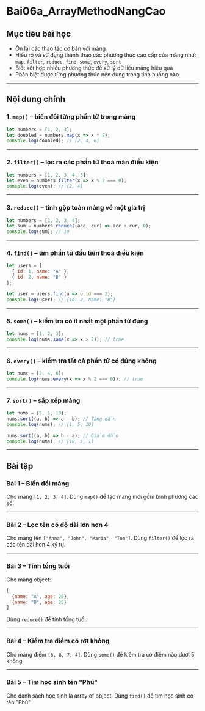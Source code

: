 
# Bai06a\_ArrayMethodNangCao

## Mục tiêu bài học

* Ôn lại các thao tác cơ bản với mảng
* Hiểu rõ và sử dụng thành thạo các phương thức cao cấp của mảng như: `map`, `filter`, `reduce`, `find`, `some`, `every`, `sort`
* Biết kết hợp nhiều phương thức để xử lý dữ liệu mảng hiệu quả
* Phân biệt được từng phương thức nên dùng trong tình huống nào

---

## Nội dung chính

### 1. `map()` – biến đổi từng phần tử trong mảng

```js
let numbers = [1, 2, 3];
let doubled = numbers.map(x => x * 2);
console.log(doubled); // [2, 4, 6]
```

---

### 2. `filter()` – lọc ra các phần tử thoả mãn điều kiện

```js
let numbers = [1, 2, 3, 4, 5];
let even = numbers.filter(x => x % 2 === 0);
console.log(even); // [2, 4]
```

---

### 3. `reduce()` – tính gộp toàn mảng về một giá trị

```js
let numbers = [1, 2, 3, 4];
let sum = numbers.reduce((acc, cur) => acc + cur, 0);
console.log(sum); // 10
```

---

### 4. `find()` – tìm phần tử đầu tiên thoả điều kiện

```js
let users = [
  { id: 1, name: "A" },
  { id: 2, name: "B" }
];

let user = users.find(u => u.id === 2);
console.log(user); // {id: 2, name: "B"}
```

---

### 5. `some()` – kiểm tra có ít nhất một phần tử đúng

```js
let nums = [1, 2, 3];
console.log(nums.some(x => x > 2)); // true
```

---

### 6. `every()` – kiểm tra tất cả phần tử có đúng không

```js
let nums = [2, 4, 6];
console.log(nums.every(x => x % 2 === 0)); // true
```

---

### 7. `sort()` – sắp xếp mảng

```js
let nums = [5, 1, 10];
nums.sort((a, b) => a - b); // Tăng dần
console.log(nums); // [1, 5, 10]

nums.sort((a, b) => b - a); // Giảm dần
console.log(nums); // [10, 5, 1]
```

---

## Bài tập

### Bài 1 – Biến đổi mảng

Cho mảng `[1, 2, 3, 4]`. Dùng `map()` để tạo mảng mới gồm bình phương các số.

---

### Bài 2 – Lọc tên có độ dài lớn hơn 4

Cho mảng tên `["Anna", "John", "Maria", "Tom"]`. Dùng `filter()` để lọc ra các tên dài hơn 4 ký tự.

---

### Bài 3 – Tính tổng tuổi

Cho mảng object:

```js
[
  {name: "A", age: 20},
  {name: "B", age: 25}
]
```

Dùng `reduce()` để tính tổng tuổi.

---

### Bài 4 – Kiểm tra điểm có rớt không

Cho mảng điểm `[6, 8, 7, 4]`. Dùng `some()` để kiểm tra có điểm nào dưới 5 không.

---

### Bài 5 – Tìm học sinh tên "Phú"

Cho danh sách học sinh là array of object. Dùng `find()` để tìm học sinh có tên "Phú".


